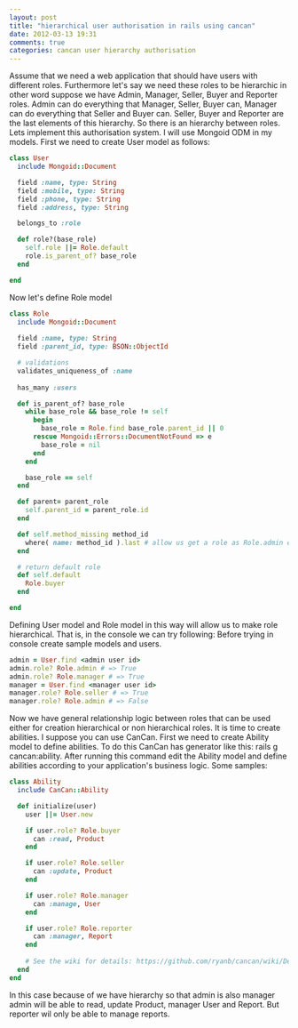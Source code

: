 ```yaml
---
layout: post
title: "hierarchical user authorisation in rails using cancan"
date: 2012-03-13 19:31
comments: true
categories: cancan user hierarchy authorisation
---
```

Assume that we need a web application that should have users with different roles. Furthermore let's say we need these roles 
to be hierarchic in other word suppose we have Admin, Manager, Seller, Buyer and Reporter roles. 
Admin can do everything that Manager, Seller, Buyer can, Manager can do everything that Seller and Buyer can. Seller, Buyer and Reporter
are the last elements of this hierarchy.
So there is an hierarchy between roles. Lets implement this authorisation system. 
I will use Mongoid ODM in my models. First we need to create User model as follows:
``` ruby User model
class User
  include Mongoid::Document

  field :name, type: String
  field :mobile, type: String
  field :phone, type: String
  field :address, type: String

  belongs_to :role

  def role?(base_role)
    self.role ||= Role.default
    role.is_parent_of? base_role
  end

end
```
Now let's define Role model
<!--more-->
``` ruby Role model
class Role
  include Mongoid::Document
  
  field :name, type: String
  field :parent_id, type: BSON::ObjectId

  # validations
  validates_uniqueness_of :name
  
  has_many :users

  def is_parent_of? base_role
    while base_role && base_role != self
      begin
        base_role = Role.find base_role.parent_id || 0
      rescue Mongoid::Errors::DocumentNotFound => e
        base_role = nil
      end
    end

    base_role == self
  end

  def parent= parent_role
    self.parent_id = parent_role.id
  end

  def self.method_missing method_id
    where( name: method_id ).last # allow us get a role as Role.admin etc.
  end

  # return default role
  def self.default
    Role.buyer
  end

end
```

Defining User model and Role model in this way will allow us to make role hierarchical. That is, in the console we can try following:
Before trying in console create sample models and users.
``` ruby
admin = User.find <admin user id>
admin.role? Role.admin # => True
admin.role? Role.manager # => True
manager = User.find <manager user id>
manager.role? Role.seller # => True
manager.role? Role.admin # => False
```
Now we have general relationship logic between roles that can be used either for creation hierarchical or non hierarchical roles.
It is time to create abilities. I suppose you can use CanCan. First we need to create Ability model to define abilities.
To do this CanCan has generator like this: rails g cancan:ability. After running this command edit the Ability model and define abilities 
according to your application's business logic. Some samples:
``` ruby Ability model
class Ability
  include CanCan::Ability

  def initialize(user)
    user ||= User.new

    if user.role? Role.buyer
      can :read, Product
    end

    if user.role? Role.seller
      can :update, Product
    end

    if user.role? Role.manager
      can :manage, User
    end

    if user.role? Role.reporter
      can :manager, Report
    end
    
    # See the wiki for details: https://github.com/ryanb/cancan/wiki/Defining-Abilities
  end
end
```

In this case because of we have hierarchy so that admin is also manager admin will be able to read, update Product, manager User and Report.
But reporter wil only be able to manage reports.
